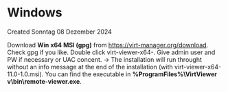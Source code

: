 # Windows
Created Sonntag 08 Dezember 2024

Download **Win x64 MSI (gpg)** from <https://virt-manager.org/download>. Check gpg if you like.
Double click virt-viewer-x64-<Version>. Give admin user and PW if necessary or UAC concent.
-> The installation will run throught without an info message at the end of the installation (with virt-viewer-x64-11.0-1.0.msi).
You can find the executable in **%ProgramFiles%\VirtViewer v<Version>\bin\remote-viewer.exe**.

